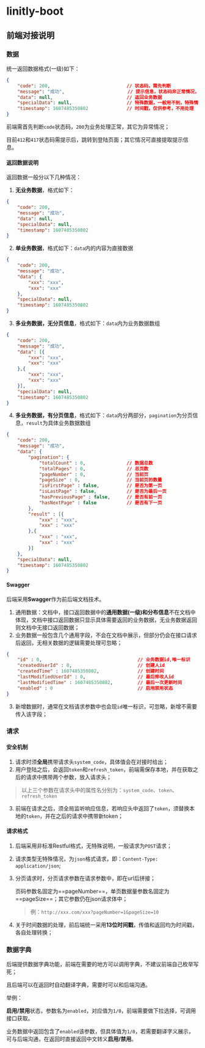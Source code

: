 # linitly-boot



## 前端对接说明

### 数据

统一返回数据格式(一级)如下：

```json
{
    "code": 200,							// 状态码，需先判断
    "message": "成功",					   // 提示信息，状态码非正常情况，除特殊情况，可直接提取该信息
    "data": null,							// 返回业务数据
    "specialData": null,					// 特殊数据，一般用不到，特殊情况用到特别说明
    "timestamp": 1607485350802				// 时间戳，仅供参考，不用处理
}
```

前端需首先判断`code`状态码，`200`为业务处理正常，其它为异常情况；

目前`412`和`417`状态码需提示后，跳转到登陆页面；其它情况可直接提取提示信息。

#### 返回数据说明

返回数据一般分以下几种情况：

1. **无业务数据**，格式如下：

```json
{
    "code": 200,
    "message": "成功",
    "data": null,
    "specialData": null,
    "timestamp": 1607485350802
}
```

2. **单业务数据**，格式如下：`data`内的内容为直接数据

```json
{
    "code": 200,
    "message": "成功",
    "data": {
        "xxx": "xxx",
        "xxx": "xxx"
    },
    "specialData": null,
    "timestamp": 1607485350802
}
```

3. **多业务数据，无分页信息**，格式如下：`data`内为业务数据数组

```json
{
    "code": 200,
    "message": "成功",
    "data": [{
        "xxx": "xxx",
        "xxx": "xxx"
    },{
        "xxx": "xxx",
        "xxx": "xxx"
    }],
    "specialData": null,
    "timestamp": 1607485350802
}
```

4. **多业务数据，有分页信息**，格式如下：`data`内分两部分，`pagination`为分页信息，`result`为具体业务数据数组

```json
{
    "code": 200,
    "message": "成功",
    "data": {
        "pagination": {
            "totalCount" : 0,				// 数据总数
            "totalPages" : 0,				// 总页数
            "pageNumber" : 0,				// 当前页
            "pageSize" : 0,					// 当前页的数量
            "isFirstPage" : false,			// 是否为第一页
            "isLastPage" : false,			// 是否为最后一页
            "hasPreviousPage" : false,		// 是否有前一页
            "hasNextPage" : false			// 是否有下一页
        },
        "result" : [{
            "xxx" : "xxx",
            "xxx" : "xxx"
        },{
            "xxx" : "xxx",
            "xxx" : "xxx"
        }]
    },
    "specialData": null,
    "timestamp": 1607485350802
}
```

#### Swagger

后端采用**Swagger**作为前后端文档技术。

1. 通用数据：文档中，接口返回数据中的**通用数据(一级)**和**分布信息**不在文档中体现，文档中接口返回数据只显示具体需要返回的业务数据，无业务数据返回则文档中无接口返回数据；
2. 业务数据一般包含几个通用字段，不会在文档中展示，但部分仍会在接口请求后返回，无相关数据的逻辑需要处理可忽略；

```json
{
    "id" : 0,									// 业务数据id,唯一标识
    "createdUserId" : 0,						// 创建人id
    "createdTime" : 1607485350802,				// 创建时间
    "lastModifiedUserId" : 0,					// 最后修改人id
    "lastModifiedTime" : 1607485350802,			// 最后一次更新时间
    "enabled" : 0								// 启用禁用状态
}
```

3. 新增数据时，通常在文档请求参数中也会现`id`唯一标识，可忽略，新增不需要传入该字段；

### 请求

#### 安全机制

1. 请求时须**全局**携带请求头`system_code`，具体值会在对接时给出；
2. 用户登陆之后，会返回`token`和`refresh_token`，前端需保存本地，并在获取之后的请求中携带两个参数，放入请求头；

> 以上三个参数在请求头中的属性名分别为：`system_code`、`token`、`refresh_token`

3. 前端在请求之后，须全局监听响应信息，若响应头中返回了`token`，须替换本地的`token`，并在之后的请求中携带新token；

#### 请求格式

1. 后端采用非标准Restful格式，无特殊说明，一般请求为`POST`请求；

2. 请求类型无特殊情况，为`json`格式请求，即：`Content-Type: application/json`;

3. 分页请求时，分页请求参数在请求参数中，即在url后拼接；

   页码参数名固定为==pageNumber==，单页数据量参数名固定为==pageSize==；其它参数仍在json请求体中；

   > 例：`http://xxx.com/xxx?pageNumber=1&pageSize=10`

4. 关于时间数据的处理，前后端统一采用**13位时间戳**，传值和返回均为时间戳，各自处理转换；

### 数据字典

后端提供数据字典功能，前端在需要的地方可以调用字典，不建议前端自己枚举写死；

且后端可以在返回时自动翻译字典，需要时可以和后端沟通。

举例：

**启用/禁用**状态，参数名为`enabled`，对应值为`1/0`，前端需要做下拉选择，可调用接口获取。

业务数据中返回包含了`enabled`该参数，但具体值为`1/0`，若需要翻译字义展示，可与后端沟通，在返回时直接返回中文转义**启用/禁用**。









